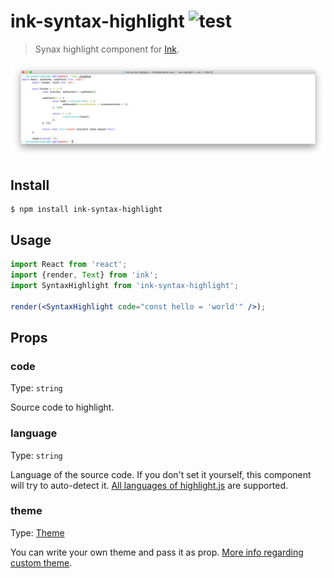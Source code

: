 # ink-syntax-highlight ![test](https://github.com/vsashyn/ink-syntax-highlight/workflows/test/badge.svg)

> Synax highlight component for [Ink](https://github.com/vadimdemedes/ink).

![Example image](./media/example.png)

## Install

```
$ npm install ink-syntax-highlight
```

## Usage

```jsx
import React from 'react';
import {render, Text} from 'ink';
import SyntaxHighlight from 'ink-syntax-highlight';

render(<SyntaxHighlight code="const hello = 'world'" />);
```

## Props

### code

Type: `string`<br>

Source code to highlight.

### language

Type: `string`<br>

Language of the source code. If you don't set it yourself, this component will try to auto-detect it. [All languages of highlight.js](https://github.com/highlightjs/highlight.js/blob/master/SUPPORTED_LANGUAGES.md#supported-languages) are supported.

### theme

Type: [Theme](https://github.com/felixfbecker/cli-highlight/blob/main/src/theme.ts#L280)<br>

You can write your own theme and pass it as prop. [More info regarding custom theme](https://github.com/felixfbecker/cli-highlight/blob/main/README.md#themes).
